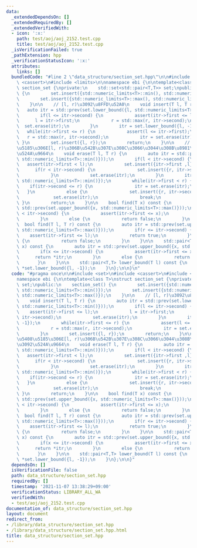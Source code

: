 ```yaml
---
data:
  _extendedDependsOn: []
  _extendedRequiredBy: []
  _extendedVerifiedWith:
  - icon: ':x:'
    path: test/aoj/aoj_2152.test.cpp
    title: test/aoj/aoj_2152.test.cpp
  _isVerificationFailed: true
  _pathExtension: hpp
  _verificationStatusIcon: ':x:'
  attributes:
    links: []
  bundledCode: "#line 2 \"data_structure/section_set.hpp\"\n\n#include <set>\n#include\
    \ <cassert>\n#include <limits>\n\nnamespace ebi {\n\ntemplate<class T>\nstruct\
    \ section_set {\nprivate:\n    std::set<std::pair<T,T>> set;\npublic:\n    section_set()\
    \ {\n        set.insert({std::numeric_limits<T>::min(), std::numeric_limits<T>::min()});\n\
    \        set.insert({std::numeric_limits<T>::max(), std::numeric_limits<T>::max()});\n\
    \    }\n\n    // [l, r)\u3092\u8FFD\u52A0\n    void insert(T l, T r) {\n     \
    \   auto itr = std::prev(set.lower_bound({l, std::numeric_limits<T>::min()}));\n\
    \        if(l <= itr->second) {\n            assert(itr->first <= l);\n      \
    \      l = itr->first;\n            r = std::max(r, itr->second);\n          \
    \  set.erase(itr);\n        }\n        itr = set.lower_bound({l, -1});\n     \
    \   while(itr->first <= r) {\n            assert(l <= itr->first);\n         \
    \   r = std::max(r, itr->second);\n            itr = set.erase(itr);\n       \
    \ }\n        set.insert({l, r});\n        return;\n    }\n\n    // \u96C6\u5408\
    \u5185\u306E[l, r)\u306B\u542B\u307E\u308C\u3066\u3044\u308B\u8981\u7D20\u3092\
    \u524A\u9664\n    void erase(T l, T r) {\n        auto itr = std::prev(set.lower_bound({l,\
    \ std::numeric_limits<T>::min()}));\n        if(l < itr->second) {\n         \
    \   assert(itr->first < l);\n            set.insert({itr->first ,l});\n      \
    \      if(r < itr->second) {\n                set.insert({r, itr->second});\n\
    \            }\n            set.erase(itr);\n        }\n        itr = set.lower_bound({l,\
    \ std::numeric_limits<T>::min()});\n        while(itr->first < r) {\n        \
    \    if(itr->second <= r) {\n                itr = set.erase(itr);\n         \
    \   }\n            else {\n                set.insert({r, itr->second});\n   \
    \             set.erase(itr);\n                break;\n            }\n       \
    \ }\n        return;\n    }\n\n    bool find(T x) const {\n        auto itr =\
    \ std::prev(set.upper_bound({x, std::numeric_limits<T>::max()}));\n        if(x\
    \ < itr->second) {\n            assert(itr->first <= x);\n            return true;\n\
    \        }\n        else {\n            return false;\n        }\n    }\n\n  \
    \  bool find(T l, T r) const {\n        auto itr = std::prev(set.upper_bound({l,\
    \ std::numeric_limits<T>::max()}));\n        if(r <= itr->second) {\n        \
    \    assert(itr->first <= l);\n            return true;\n        }\n        else\
    \ {\n            return false;\n        }\n    }\n\n    std::pair<T,T> belong(T\
    \ x) const {\n        auto itr = std::prev(set.upper_bound({x, std::numeric_limits<T>::max()}));\n\
    \        if(x <= itr->second) {\n            assert(itr->first <= x);\n      \
    \      return *itr;\n        }\n        else {\n            return {0, 0};\n \
    \       }\n    }\n\n    std::pair<T,T> lower_bound(T l) const {\n        return\
    \ *set.lower_bound({l, -1});\n    }\n};\n\n}\n"
  code: "#pragma once\n\n#include <set>\n#include <cassert>\n#include <limits>\n\n\
    namespace ebi {\n\ntemplate<class T>\nstruct section_set {\nprivate:\n    std::set<std::pair<T,T>>\
    \ set;\npublic:\n    section_set() {\n        set.insert({std::numeric_limits<T>::min(),\
    \ std::numeric_limits<T>::min()});\n        set.insert({std::numeric_limits<T>::max(),\
    \ std::numeric_limits<T>::max()});\n    }\n\n    // [l, r)\u3092\u8FFD\u52A0\n\
    \    void insert(T l, T r) {\n        auto itr = std::prev(set.lower_bound({l,\
    \ std::numeric_limits<T>::min()}));\n        if(l <= itr->second) {\n        \
    \    assert(itr->first <= l);\n            l = itr->first;\n            r = std::max(r,\
    \ itr->second);\n            set.erase(itr);\n        }\n        itr = set.lower_bound({l,\
    \ -1});\n        while(itr->first <= r) {\n            assert(l <= itr->first);\n\
    \            r = std::max(r, itr->second);\n            itr = set.erase(itr);\n\
    \        }\n        set.insert({l, r});\n        return;\n    }\n\n    // \u96C6\
    \u5408\u5185\u306E[l, r)\u306B\u542B\u307E\u308C\u3066\u3044\u308B\u8981\u7D20\
    \u3092\u524A\u9664\n    void erase(T l, T r) {\n        auto itr = std::prev(set.lower_bound({l,\
    \ std::numeric_limits<T>::min()}));\n        if(l < itr->second) {\n         \
    \   assert(itr->first < l);\n            set.insert({itr->first ,l});\n      \
    \      if(r < itr->second) {\n                set.insert({r, itr->second});\n\
    \            }\n            set.erase(itr);\n        }\n        itr = set.lower_bound({l,\
    \ std::numeric_limits<T>::min()});\n        while(itr->first < r) {\n        \
    \    if(itr->second <= r) {\n                itr = set.erase(itr);\n         \
    \   }\n            else {\n                set.insert({r, itr->second});\n   \
    \             set.erase(itr);\n                break;\n            }\n       \
    \ }\n        return;\n    }\n\n    bool find(T x) const {\n        auto itr =\
    \ std::prev(set.upper_bound({x, std::numeric_limits<T>::max()}));\n        if(x\
    \ < itr->second) {\n            assert(itr->first <= x);\n            return true;\n\
    \        }\n        else {\n            return false;\n        }\n    }\n\n  \
    \  bool find(T l, T r) const {\n        auto itr = std::prev(set.upper_bound({l,\
    \ std::numeric_limits<T>::max()}));\n        if(r <= itr->second) {\n        \
    \    assert(itr->first <= l);\n            return true;\n        }\n        else\
    \ {\n            return false;\n        }\n    }\n\n    std::pair<T,T> belong(T\
    \ x) const {\n        auto itr = std::prev(set.upper_bound({x, std::numeric_limits<T>::max()}));\n\
    \        if(x <= itr->second) {\n            assert(itr->first <= x);\n      \
    \      return *itr;\n        }\n        else {\n            return {0, 0};\n \
    \       }\n    }\n\n    std::pair<T,T> lower_bound(T l) const {\n        return\
    \ *set.lower_bound({l, -1});\n    }\n};\n\n}"
  dependsOn: []
  isVerificationFile: false
  path: data_structure/section_set.hpp
  requiredBy: []
  timestamp: '2021-11-07 13:38:29+09:00'
  verificationStatus: LIBRARY_ALL_WA
  verifiedWith:
  - test/aoj/aoj_2152.test.cpp
documentation_of: data_structure/section_set.hpp
layout: document
redirect_from:
- /library/data_structure/section_set.hpp
- /library/data_structure/section_set.hpp.html
title: data_structure/section_set.hpp
---
```

